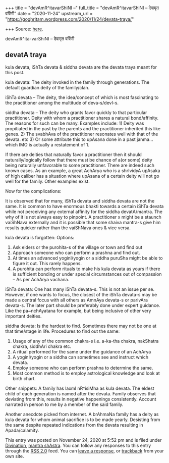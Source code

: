 +++
title = "devAmR^itavarShiNI –"
full_title = "devAmR^itavarShiNI – देवामृत वर्षिणी"
date = "2020-11-24"
upstream_url = "https://goghritam.wordpress.com/2020/11/24/devata-traya/"

+++
Source: [here](https://goghritam.wordpress.com/2020/11/24/devata-traya/).

devAmR^ita-varShiNI – देवामृत वर्षिणी

## devatA traya

kula devata, iShTa devata & siddha devata are the devata traya meant for
this post.

kula devata: The deity invoked in the family through generations. The
default guardian deity of the family/clan.

iShTa devata – The deity, the idea/concept of which is most fascinating
to the practitioner among the multitude of deva-s/devI-s.

siddha devata – The deity who grants favor quickly to that particular
practitioner. Deity with whom a practitioner shares a natural
bond/affinity. The reasons for such can be many. Examples include: 1)
Deity was propitiated in the past by the parents and the practitioner
inherited this like genes. 2) The svabhAva of the practitioner resonates
well with that of the devata. etc 3) Or some attribute this to upAsana
done in a past janma…which IMO is actually a restatement of 1.

If there are deities that naturally favor a practitioner then it should
naturally/logically follow that there must be chance of a(or some) deity
being naturally unfavorable to some practitioner. There are indeed such
known cases. As an example, a great AchArya who is a shrIvidyA upAsaka
of high caliber has a situation where upAsana of a certain deity will
not go well for the family. Other examples exist.

Now for the complications:

It is observed that for many, iShTa devata and siddha devata are not the
same. It is common to have enormous bhakti towards a certain iShTa
devata while not perceiving any external affinity for the siddha
devatA/mantra. The why of it is not always easy to pinpoint. A
practitioner x might be a staunch vaiShNava externally and it is
possible that some shaiva mantra-s give him results quicker rather than
the vaiShNava ones & vice versa.

kula devata is forgotten: Options:

1.  Ask elders or the purohita-s of the village or town and find out
2.  Approach someone who can perform a prashna and find out.
3.  At times an advanced yoginI/yogin or a siddha puruSha might be able
    to figure it out. This rarely happens.
4.  A purohita can perform rituals to make his kula devata as yours if
    there is sufficient bonding or under special circumstances out of
    compassion – As per AchArya vachana.

iShTa devata: One has many iShTa devata-s. This is not an issue per se.
However, if one wants to focus, the closest of the iShTa devata-s may be
made a central focus with all others as AmnAya devata-s or parivAra
devata-s. The later part should be preferably done under expert
guidance. Like the pa\~nchAyatana for example, but being inclusive of
other very important deities.

siddha devata: Is the hardest to find. Sometimes there may not be one at
that time/stage in life. Procedures to find out the same:

1.  Usage of any of the common chakra-s i.e. a-ka-tha chakra, nakShatra
    chakra, siddhAri chakra etc.
2.  A ritual performed for the same under the guidance of an AchArya
3.  A yoginI/yogin or a siddha can sometimes see and instruct which
    devata.
4.  Employ someone who can perform prashna to determine the same.
5.  Most common method is to employ astrological knowledge and look at
    birth chart.

Other snippets: A family has laxmI nR^isiMha as kula devata. The eldest
child of each generation is named after the devata. Family observes that
deviating from this, results in negative happenings consistently.
Account narrated in person to me by a member of the said family.

Another anecdote picked from internet. A brAhmaNa family has a deity as
kula devata for whom animal sacrifice is to be made yearly. Desisting
from the same despite repeated indications from the devata resulting in
Apada/calamity.

This entry was posted on November 24, 2020 at 5:52 pm and is filed under
[Divination](https://goghritam.wordpress.com/category/divination/),
[mantra
shAstra](https://goghritam.wordpress.com/category/mantra-shastra/). You
can follow any responses to this entry through the [RSS
2.0](https://goghritam.wordpress.com/2020/11/24/devata-traya/feed/)
feed. You can [leave a response](#respond), or
[trackback](https://goghritam.wordpress.com/2020/11/24/devata-traya/trackback/)
from your own site.

